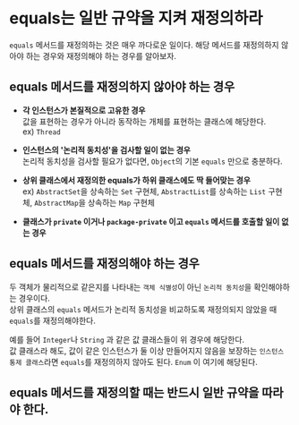# equals는 일반 규약을 지켜 재정의하라
`equals` 메서드를 재정의하는 것은 매우 까다로운 일이다.
해당 메서드를 재정의하지 않아야 하는 경우와 재정의해야 하는 경우를 알아보자.  

## equals 메서드를 재정의하지 않아야 하는 경우
- **각 인스턴스가 본질적으로 고유한 경우**  
값을 표현하는 경우가 아니라 동작하는 개체를 표현하는 클래스에 해당한다.  
ex) `Thread`


- **인스턴스의 '논리적 동치성'을 검사할 일이 없는 경우**  
논리적 동치성을 검사할 필요가 없다면, `Object`의 기본 `equals` 만으로 충분하다.


- **상위 클래스에서 재정의한 equals가 하위 클래스에도 딱 들어맞는 경우**  
ex) `AbstractSet`을 상속하는 `Set` 구현체, `AbstractList`를 상속하는 `List` 구현체, `AbstractMap`을 상속하는 `Map` 구현체


- **클래스가 `private` 이거나 `package-private` 이고 `equals` 메서드를 호출할 일이 없는 경우**

## equals 메서드를 재정의해야 하는 경우
두 객체가 물리적으로 같은지를 나타내는 `객체 식별성`이 아닌 `논리적 동치성`을 확인해야하는 경우이다.  
상위 클래스의 `equals` 메서드가 논리적 동치성을 비교하도록 재정의되지 않았을 때 `equals`를 재정의해야한다.

예를 들어 `Integer`나 `String` 과 같은 값 클래스들이 위 경우에 해당한다.  
값 클래스라 해도, 값이 같은 인스턴스가 둘 이상 만들어지지 않음을 보장하는 `인스턴스 통제 클래스`라면 `equals`를 재정의하지 않아도 된다. `Enum` 이 여기에 해당된다.

## equals 메서드를 재정의할 때는 반드시 일반 규약을 따라야 한다.
